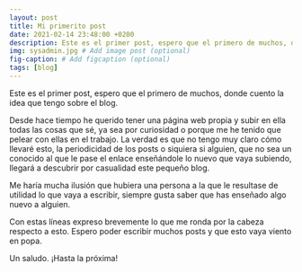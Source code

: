 ```yaml
---
layout: post
title: Mi primerito post
date: 2021-02-14 23:48:00 +0200
description: Este es el primer post, espero que el primero de muchos, donde cuento la idea que tengo sobre el blog. # Add post description (optional)
img: sysadmin.jpg # Add image post (optional)
fig-caption: # Add figcaption (optional)
tags: [blog]
---
```


Este es el primer post, espero que el primero de muchos, donde cuento la idea que tengo sobre el blog.

Desde hace tiempo he querido tener una página web propia y subir en ella todas las cosas que sé, ya sea por curiosidad o porque me he tenido que pelear con ellas en el trabajo. La verdad es que no tengo muy claro cómo llevaré esto, la periodicidad de los posts o siquiera si alguien, que no sea un conocido al que le pase el enlace enseñándole lo nuevo que vaya subiendo, llegará a descubrir por casualidad este pequeño blog.

Me haría mucha ilusión que hubiera una persona a la que le resultase de utilidad lo que vaya a escribir, siempre gusta saber que has enseñado algo nuevo a alguien.

Con estas líneas expreso brevemente lo que me ronda por la cabeza respecto a esto. Espero poder escribir muchos posts y que esto vaya viento en popa.

Un saludo. ¡Hasta la próxima!
